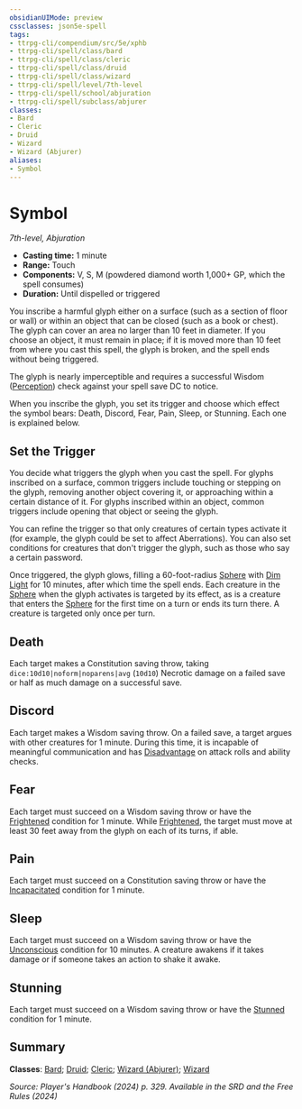 ```yaml
---
obsidianUIMode: preview
cssclasses: json5e-spell
tags:
- ttrpg-cli/compendium/src/5e/xphb
- ttrpg-cli/spell/class/bard
- ttrpg-cli/spell/class/cleric
- ttrpg-cli/spell/class/druid
- ttrpg-cli/spell/class/wizard
- ttrpg-cli/spell/level/7th-level
- ttrpg-cli/spell/school/abjuration
- ttrpg-cli/spell/subclass/abjurer
classes:
- Bard
- Cleric
- Druid
- Wizard
- Wizard (Abjurer)
aliases:
- Symbol
---
```

# Symbol
*7th-level, Abjuration*  


- **Casting time:** 1 minute
- **Range:** Touch
- **Components:** V, S, M (powdered diamond worth 1,000+ GP, which the spell consumes)
- **Duration:** Until dispelled or triggered

You inscribe a harmful glyph either on a surface (such as a section of floor or wall) or within an object that can be closed (such as a book or chest). The glyph can cover an area no larger than 10 feet in diameter. If you choose an object, it must remain in place; if it is moved more than 10 feet from where you cast this spell, the glyph is broken, and the spell ends without being triggered.

The glyph is nearly imperceptible and requires a successful Wisdom ([Perception](Інструменти%20ДМ/CLI/rules/skills.md#Perception)) check against your spell save DC to notice.

When you inscribe the glyph, you set its trigger and choose which effect the symbol bears: Death, Discord, Fear, Pain, Sleep, or Stunning. Each one is explained below.

## Set the Trigger

You decide what triggers the glyph when you cast the spell. For glyphs inscribed on a surface, common triggers include touching or stepping on the glyph, removing another object covering it, or approaching within a certain distance of it. For glyphs inscribed within an object, common triggers include opening that object or seeing the glyph.

You can refine the trigger so that only creatures of certain types activate it (for example, the glyph could be set to affect Aberrations). You can also set conditions for creatures that don't trigger the glyph, such as those who say a certain password.

Once triggered, the glyph glows, filling a 60-foot-radius [Sphere](Інструменти%20ДМ/CLI/rules/variant-rules/sphere-area-of-effect-xphb.md) with [Dim Light](Інструменти%20ДМ/CLI/rules/variant-rules/dim-light-xphb.md) for 10 minutes, after which time the spell ends. Each creature in the [Sphere](Інструменти%20ДМ/CLI/rules/variant-rules/sphere-area-of-effect-xphb.md) when the glyph activates is targeted by its effect, as is a creature that enters the [Sphere](Інструменти%20ДМ/CLI/rules/variant-rules/sphere-area-of-effect-xphb.md) for the first time on a turn or ends its turn there. A creature is targeted only once per turn.

## Death

Each target makes a Constitution saving throw, taking `dice:10d10|noform|noparens|avg` (`10d10`) Necrotic damage on a failed save or half as much damage on a successful save.

## Discord

Each target makes a Wisdom saving throw. On a failed save, a target argues with other creatures for 1 minute. During this time, it is incapable of meaningful communication and has [Disadvantage](Інструменти%20ДМ/CLI/rules/variant-rules/disadvantage-xphb.md) on attack rolls and ability checks.

## Fear

Each target must succeed on a Wisdom saving throw or have the [Frightened](Інструменти%20ДМ/CLI/rules/conditions.md#Frightened) condition for 1 minute. While [Frightened](Інструменти%20ДМ/CLI/rules/conditions.md#Frightened), the target must move at least 30 feet away from the glyph on each of its turns, if able.

## Pain

Each target must succeed on a Constitution saving throw or have the [Incapacitated](Інструменти%20ДМ/CLI/rules/conditions.md#Incapacitated) condition for 1 minute.

## Sleep

Each target must succeed on a Wisdom saving throw or have the [Unconscious](Інструменти%20ДМ/CLI/rules/conditions.md#Unconscious) condition for 10 minutes. A creature awakens if it takes damage or if someone takes an action to shake it awake.

## Stunning

Each target must succeed on a Wisdom saving throw or have the [Stunned](Інструменти%20ДМ/CLI/rules/conditions.md#Stunned) condition for 1 minute.

## Summary

**Classes**: [Bard](Інструменти%20ДМ/CLI/lists/list-spells-classes-bard.md); [Druid](Інструменти%20ДМ/CLI/lists/list-spells-classes-druid.md); [Cleric](Інструменти%20ДМ/CLI/lists/list-spells-classes-cleric.md); [Wizard (Abjurer)](Інструменти%20ДМ/CLI/lists/list-spells-classes-abjurer-xphb.md "subclass=XPHB;class=XPHB"); [Wizard](Інструменти%20ДМ/CLI/lists/list-spells-classes-wizard.md)

*Source: Player's Handbook (2024) p. 329. Available in the <span title='Systems Reference Document (5.2)'>SRD</span> and the Free Rules (2024)*